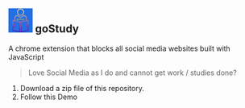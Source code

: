 ## ![Logo](https://github.com/eric-asare/goStudy/blob/main/icons/goStudy-48x48.png "Logo Title Text 1") goStudy ##

A chrome extension that blocks all social media websites built with JavaScript

> Love Social Media as I do and cannot get work / studies done? 

 1. Download a zip file of this repository. 
 2. Follow this Demo
